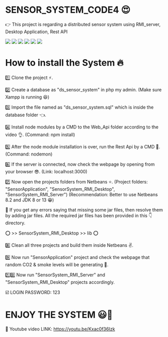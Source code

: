 # SENSOR_SYSTEM_CODE4 😍

👉 This project is regarding a distributed sensor system using RMI_server, Desktop Application, Rest API

![](https://img.shields.io/github/stars/pandao/editor.md.svg) ![](https://img.shields.io/github/forks/pandao/editor.md.svg) ![](https://img.shields.io/github/tag/pandao/editor.md.svg) ![](https://img.shields.io/github/release/pandao/editor.md.svg) ![](https://img.shields.io/github/issues/pandao/editor.md.svg) ![](https://img.shields.io/bower/v/editor.md.svg)

# How to install the System 🔥

1️⃣ Clone the project ⚡.

2️⃣ Create a database as "ds_sensor_system" in php my admin. (Make sure Xampp is running 😆)

3️⃣ Import the file named as "ds_sensor_system.sql" which is inside the database folder 👈. 

4️⃣ Install node modules by a CMD to the Web_Api folder according to the video 👌. (Command: npm install)

5️⃣ After the node module installation is over, run the Rest Api by a CMD 💪. (Command: nodemon)

6️⃣ If the server is connected, now check the webpage by opening from your browser 😎. (Link: localhost:3000)

7️⃣ Now open the projects folders from Netbeans ⭐. (Project folders: "SensorApplication", "SensorSystem_RMI_Desktop", "SensorSystem_RMI_Server")
(Recommendation: Better to use Netbeans 8.2 and JDK 8 or 13 😁)

🔴 If you get any errors saying that missing some jar files, then resolve them by adding jar files. All the required jar files has been provided in this 👇 directory.

⭕ >> SensorSystem_RMI_Desktop >> lib ⭕

8️⃣ Clean all three projects and build them inside Netbeans ✌️.

9️⃣ Now run "SensorApplication" project and check the webpage that random CO2 & smoke levels will be generating 🙌.

1️⃣0️⃣ Now run "SensorSystem_RMI_Server" and "SensorSystem_RMI_Desktop" projects accordingly. 


☑️ LOGIN PASSWORD: 123


# ENJOY THE SYSTEM 😃👏

🎥 Youtube video LINK: https://youtu.be/Kxac0f36Izk










